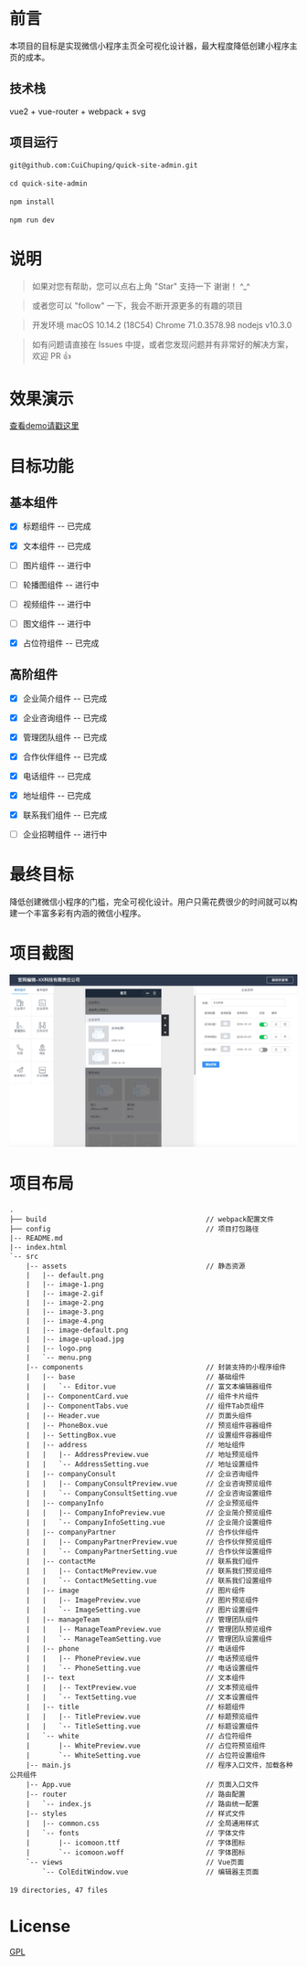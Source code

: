 # 前言

本项目的目标是实现微信小程序主页全可视化设计器，最大程度降低创建小程序主页的成本。

## 技术栈

vue2 + vue-router + webpack + svg


## 项目运行


```
git@github.com:CuiChuping/quick-site-admin.git

cd quick-site-admin

npm install

npm run dev

```

# 说明

>  如果对您有帮助，您可以点右上角 "Star" 支持一下 谢谢！ ^_^

>  或者您可以 "follow" 一下，我会不断开源更多的有趣的项目

>  开发环境 macOS 10.14.2 (18C54) Chrome 71.0.3578.98  nodejs v10.3.0

>  如有问题请直接在 Issues 中提，或者您发现问题并有非常好的解决方案，欢迎 PR 👍

# 效果演示

[查看demo请戳这里](http://quick-site.debug2016.com/#/ColEditWindow)

# 目标功能

## 基本组件

- [x] 标题组件 -- 已完成
- [x] 文本组件 -- 已完成
- [ ] 图片组件 -- 进行中
- [ ] 轮播图组件 -- 进行中
- [ ] 视频组件 -- 进行中
- [ ] 图文组件 -- 进行中
- [x] 占位符组件 -- 已完成


## 高阶组件

- [x] 企业简介组件 -- 已完成
- [x] 企业咨询组件 -- 已完成
- [x] 管理团队组件 -- 已完成
- [x] 合作伙伴组件 -- 已完成
- [x] 电话组件 -- 已完成
- [x] 地址组件 -- 已完成
- [x] 联系我们组件 -- 已完成
- [ ] 企业招聘组件 -- 进行中


# 最终目标

降低创建微信小程序的门槛，完全可视化设计。用户只需花费很少的时间就可以构建一个丰富多彩有内涵的微信小程序。



# 项目截图


<img src="https://github.com/CuiChuping/quick-site-admin/blob/master/screen/ColEditWindow.png?raw=true"/>


# 项目布局

```
.
├── build                                       // webpack配置文件
├── config                                      // 项目打包路径
|-- README.md
|-- index.html
`-- src
    |-- assets                                  // 静态资源
    |   |-- default.png
    |   |-- image-1.png
    |   |-- image-2.gif
    |   |-- image-2.png
    |   |-- image-3.png
    |   |-- image-4.png
    |   |-- image-default.png
    |   |-- image-upload.jpg
    |   |-- logo.png
    |   `-- menu.png
    |-- components                              // 封装支持的小程序组件
    |   |-- base                                // 基础组件
    |   |   `-- Editor.vue                      // 富文本编辑器组件
    |   |-- ComponentCard.vue                   // 组件卡片组件
    |   |-- ComponentTabs.vue                   // 组件Tab页组件
    |   |-- Header.vue                          // 页面头组件
    |   |-- PhoneBox.vue                        // 预览组件容器组件
    |   |-- SettingBox.vue                      // 设置组件容器组件
    |   |-- address                             // 地址组件
    |   |   |-- AddressPreview.vue              // 地址预览组件
    |   |   `-- AddressSetting.vue              // 地址设置组件
    |   |-- companyConsult                      // 企业咨询组件
    |   |   |-- CompanyConsultPreview.vue       // 企业咨询预览组件
    |   |   `-- CompanyConsultSetting.vue       // 企业咨询设置组件
    |   |-- companyInfo                         // 企业预览组件
    |   |   |-- CompanyInfoPreview.vue          // 企业简介预览组件
    |   |   `-- CompanyInfoSetting.vue          // 企业简介设置组件
    |   |-- companyPartner                      // 合作伙伴组件
    |   |   |-- CompanyPartnerPreview.vue       // 合作伙伴预览组件
    |   |   `-- CompanyPartnerSetting.vue       // 合作伙伴设置组件
    |   |-- contactMe                           // 联系我们组件
    |   |   |-- ContactMePreview.vue            // 联系我们预览组件
    |   |   `-- ContactMeSetting.vue            // 联系我们设置组件
    |   |-- image                               // 图片组件
    |   |   |-- ImagePreview.vue                // 图片预览组件
    |   |   `-- ImageSetting.vue                // 图片设置组件
    |   |-- manageTeam                          // 管理团队组件
    |   |   |-- ManageTeamPreview.vue           // 管理团队预览组件
    |   |   `-- ManageTeamSetting.vue           // 管理团队设置组件
    |   |-- phone                               // 电话组件
    |   |   |-- PhonePreview.vue                // 电话预览组件
    |   |   `-- PhoneSetting.vue                // 电话设置组件
    |   |-- text                                // 文本组件
    |   |   |-- TextPreview.vue                 // 文本预览组件
    |   |   `-- TextSetting.vue                 // 文本设置组件
    |   |-- title                               // 标题组件
    |   |   |-- TitlePreview.vue                // 标题预览组件
    |   |   `-- TitleSetting.vue                // 标题设置组件
    |   `-- white                               // 占位符组件
    |       |-- WhitePreview.vue                // 占位符预览组件
    |       `-- WhiteSetting.vue                // 占位符设置组件
    |-- main.js                                 // 程序入口文件，加载各种公共组件
    |-- App.vue                                 // 页面入口文件
    |-- router                                  // 路由配置
    |   `-- index.js                            // 路由统一配置
    |-- styles                                  // 样式文件
    |   |-- common.css                          // 全局通用样式
    |   `-- fonts                               // 字体文件
    |       |-- icomoon.ttf                     // 字体图标
    |       `-- icomoon.woff                    // 字体图标
    `-- views                                   // Vue页面
        `-- ColEditWindow.vue                   // 编辑器主页面

19 directories, 47 files
```

# License

[GPL](https://github.com/bailicangdu/vue2-elm/blob/master/COPYING)
